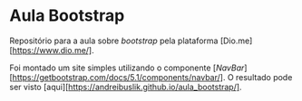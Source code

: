 # Aula Bootstrap

Repositório para a aula sobre *bootstrap* pela plataforma [Dio.me][https://www.dio.me/].

Foi montado um site simples utilizando o componente [*NavBar*][https://getbootstrap.com/docs/5.1/components/navbar/].  O resultado pode ser visto [aqui][https://andreibuslik.github.io/aula_bootstrap/].